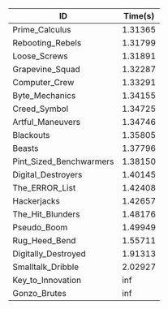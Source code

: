 |ID|Time(s)|
|-|-|
|Prime_Calculus|1.31365|
|Rebooting_Rebels|1.31799|
|Loose_Screws|1.31891|
|Grapevine_Squad|1.32287|
|Computer_Crew|1.33291|
|Byte_Mechanics|1.34155|
|Creed_Symbol|1.34725|
|Artful_Maneuvers|1.34746|
|Blackouts|1.35805|
|Beasts|1.37796|
|Pint_Sized_Benchwarmers|1.38150|
|Digital_Destroyers|1.40145|
|The_ERROR_List|1.42408|
|Hackerjacks|1.42657|
|The_Hit_Blunders|1.48176|
|Pseudo_Boom|1.49949|
|Rug_Heed_Bend|1.55711|
|Digitally_Destroyed|1.91313|
|Smalltalk_Dribble|2.02927|
|Key_to_Innovation|inf|
|Gonzo_Brutes|inf|
